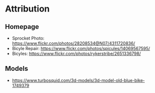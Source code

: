 # Attribution

## Homepage

- Sprocket Photo: https://www.flickr.com/photos/28208534@N07/4311720836/
- Bicyle Repair: https://www.flickr.com/photos/spicules/14069567595/
- Bicyles: https://www.flickr.com/photos/rykerstribe/2651336798/

## Models

- https://www.turbosquid.com/3d-models/3d-model-old-blue-bike-1749379